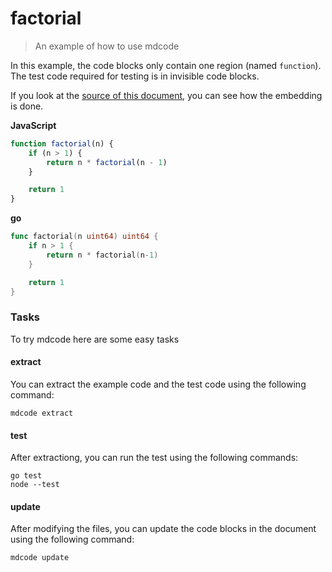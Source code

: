 # factorial

> An example of how to use mdcode

In this example, the code blocks only contain one region (named `function`). The test code required for testing is in invisible code blocks.

If you look at the [source of this document](https://github.com/szkiba/mdcode/blob/master/examples/factorial/README.md?plain=1), you can see how the embedding is done.

**JavaScript**
<!--<script type="text/markdown">
```js file=factorial.test.js outline=true
const assert = require("node:assert");
const test = require("node:test");

// #region function
// #endregion

const testvect = [1, 1, 2, 6, 24, 120, 720, 5040, 40320, 362880, 3628800];

test("factorial with test vector", (t) => {
    for (var i = 0; i < testvect.length; i++) {
        assert.equal(factorial(i), testvect[i]);
    }
})
```
</script>-->

```js file=factorial.test.js region=function
function factorial(n) {
    if (n > 1) {
        return n * factorial(n - 1)
    }

    return 1
}

```

**go**
<!--<script type="text/markdown">
```go file=factorial_test.go outline=true
package main

import "testing"

// #region function
// #endregion

func Test_factorial(t *testing.T) {
	t.Parallel()

	testvect := []uint64{1, 1, 2, 6, 24, 120, 720, 5040, 40320, 362880, 3628800}

	for idx, expected := range testvect {
		if actual := factorial(uint64(idx)); actual != expected {
			t.Errorf("factorial(%d) should be %d but got %d", idx, expected, actual)
		}
	}
}
```
</script>-->

```go file=factorial_test.go region=function
func factorial(n uint64) uint64 {
	if n > 1 {
		return n * factorial(n-1)
	}

	return 1
}

```


### Tasks

To try mdcode here are some easy tasks

#### extract

You can extract the example code and the test code using the following command:

```
mdcode extract
```

#### test

After extractiong, you can run the test using the following commands:

```
go test
node --test
```

#### update

After modifying the files, you can update the code blocks in the document using the following command:

```
mdcode update
```
